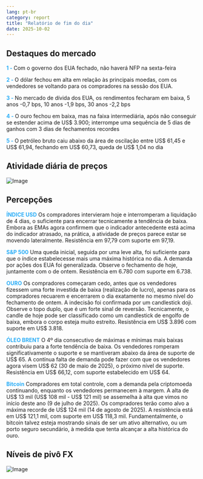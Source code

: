 ```yaml
---
lang: pt-br
category: report
title: "Relatório de fim do dia"
date: 2025-10-02
---
```



<h2>Destaques do mercado</h2>
<strong style="color: #2caef7;">1 - </strong> Com o governo dos EUA fechado, não haverá NFP na sexta-feira

<strong style="color: #2caef7;">2 - </strong> O dólar fechou em alta em relação às principais moedas, com os vendedores se voltando para os compradores na sessão dos EUA.


<strong style="color: #2caef7;">3 - </strong> No mercado de dívida dos EUA, os rendimentos fecharam em baixa, 5 anos -0,7 bps, 10 anos -1,9 bps, 30 anos -2,2 bps

<strong style="color: #2caef7;">4 - </strong> O ouro fechou em baixa, mas na faixa intermediária, após não conseguir se estender acima de US$ 3.900; interrompe uma sequência de 5 dias de ganhos com 3 dias de fechamentos recordes

<strong style="color: #2caef7;">5 - </strong> O petróleo bruto caiu abaixo da área de oscilação entre US$ 61,45 e US$ 61,94, fechando em US$ 60,73, queda de US$ 1,04 no dia



<h2>Atividade diária de preços</h2>
<img src="https://markleighedu.github.io/img/Oct-2025/02-Oct-2025/price.jpg" alt="Image"/>

<h2>Percepções</h2>
<strong style="color: #2caef7;">ÍNDICE USD</strong> Os compradores intervieram hoje e interromperam a liquidação de 4 dias, o suficiente para encerrar tecnicamente a tendência de baixa. Embora as EMAs agora confirmem que o indicador antecedente está acima do indicador atrasado, na prática, a atividade de preços parece estar se movendo lateralmente. Resistência em 97,79 com suporte em 97,19.

<strong style="color: #2caef7;">S&P 500</strong> Uma queda inicial, seguida por uma leve alta, foi suficiente para que o índice estabelecesse mais uma máxima histórica no dia. A demanda por ações dos EUA foi generalizada. Observe o fechamento de hoje, juntamente com o de ontem. Resistência em 6.780 com suporte em 6.738.

<strong style="color: #2caef7;">OURO</strong> Os compradores começaram cedo, antes que os vendedores fizessem uma forte investida de baixa (realização de lucro), apenas para os compradores recuarem e encerrarem o dia exatamente no mesmo nível do fechamento de ontem. A indecisão foi confirmada por um candlestick doji. Observe o topo duplo, que é um forte sinal de reversão. Tecnicamente, o candle de hoje pode ser classificado como um candlestick de engolfo de baixa, embora o corpo esteja muito estreito. Resistência em US$ 3.896 com suporte em US$ 3.818.

<strong style="color: #2caef7;">ÓLEO BRENT</strong> O 4º dia consecutivo de máximas e mínimas mais baixas contribuiu para a forte tendência de baixa. Os vendedores romperam significativamente o suporte e se mantiveram abaixo da área de suporte de US$ 65. A contínua falta de demanda pode fazer com que os vendedores agora visem US$ 62 (30 de maio de 2025), o próximo nível de suporte. Resistência em US$ 66,12, com suporte estabelecido em US$ 64.

<strong style="color: #2caef7;">Bitcoin</strong> Compradores em total controle, com a demanda pela criptomoeda continuando, enquanto os vendedores permanecem à margem. A alta de US$ 13 mil (US$ 108 mil - US$ 121 mil) se assemelha à alta que vimos no início deste ano (9 de julho de 2025). Os compradores terão como alvo a máxima recorde de US$ 124 mil (14 de agosto de 2025). A resistência está em US$ 121,1 mil, com suporte em US$ 118,3 mil. Fundamentalmente, o bitcoin talvez esteja mostrando sinais de ser um ativo alternativo, ou um porto seguro secundário, à medida que tenta alcançar a alta histórica do ouro.



<h2>Níveis de pivô FX</h2>
<img src="https://markleighedu.github.io/img/Oct-2025/02-Oct-2025/pivot.jpg" alt="Image"/>
